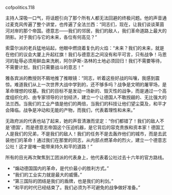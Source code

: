 cofpolitics.118

主持人深吸一口气，将话题引向了那个所有人都无法回避的终极问题。他的声音通过麦克风传遍了整个讲堂，也传遍了全法兰西：“同志们，现在，让我们谈谈莱茵河对岸的那个帝国。德意志——我们的邻居，我们的敌人，我们革命道路上最大的阴影。对于我们与它的未来，各位有何高见？”

索雷尔派的老兵猛地站起，他眼中燃烧着复仇的火焰：“未来？我们的未来，就是在他们的议会大厦上升起红旗！我们与德意志之间没有和平可言，只有战争！马恩河的耻辱必须用鲜血来洗刷，阿尔萨斯-洛林的土地必须回归！我们不需要等待，不需要计划，我们只需要战斗的意志！”

雅各宾派的教授则不屑地推了推眼镜：“同志，听着这些好战的叫嚷，我感到震惊。难道我们从上一次世界大战中学到的，还不够多吗？战争是文明的屠宰场，是革命理想的坟墓。我们的目标不是发动一场新的、毁灭性的战争，而是通过一个高度组织化的、由专家领导的计划经济，建立一个让德国人不敢觊觎的、无比强大的法兰西。当我们的工业产值是他们的两倍，当我们的科技让他们望尘莫及，和平才会降临。战争是冲动和无能的产物，而我们，代表着理性和未来。”

无政府派的代表也站了起来，她的声音清澈而坚定：“你们都错了！我们的敌人不是‘德国’，而是德意志帝国这个压迫机器，是它背后的容克贵族和资本家！德国工人是我们的兄弟，不是我们的敌人！我们的任务不是去轰炸他们的城市，而是去武装他们的革命！通过我们在那里的同志，从内部点燃革命的烈火，建立一个德意志公社！这才是唯一能带来持久和平的道路！”

所有的目光再次聚焦到工团派的代表身上，他代表着公社过去十六年的官方路线。

* “煽动德国国内的革命，是代价最小的胜利方式。”
* “我们的工业实力就是最大的威慑。”
* “第三国际的团结是我们的盾牌，也是我们的利剑。”
* “和平的时代已经结束了。我们必须为不可避免的战争做好准备。”